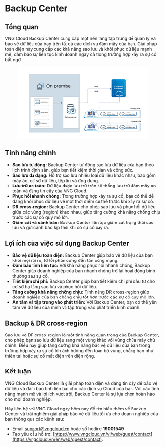 # Backup Center

## Tổng quan

VNG Cloud Backup Center cung cấp một nền tảng tập trung để quản lý và bảo vệ dữ liệu của bạn trên tất cả các dịch vụ đám mây của bạn. Giải pháp toàn diện này cung cấp các khả năng sao lưu và khôi phục dữ liệu mạnh mẽ, đảm bảo sự liên tục kinh doanh ngay cả trong trường hợp xảy ra sự cố bất ngờ

<figure><img src="../.gitbook/assets/image (4) (1) (1) (1).png" alt=""><figcaption></figcaption></figure>

## Tính năng chính

* **Sao lưu tự động:** Backup Center tự động sao lưu dữ liệu của bạn theo lịch trình định sẵn, giúp bạn tiết kiệm thời gian và công sức.
* **Sao lưu đa dạng:** Hỗ trợ sao lưu nhiều loại dữ liệu khác nhau, bao gồm máy ảo, cơ sở dữ liệu, tệp tin và ứng dụng.
* **Lưu trữ an toàn:** Dữ liệu được lưu trữ trên hệ thống lưu trữ đám mây an toàn và đáng tin cậy của VNG Cloud.
* **Phục hồi nhanh chóng:** Trong trường hợp xảy ra sự cố, bạn có thể dễ dàng khôi phục dữ liệu về một thời điểm cụ thể trước khi xảy ra sự cố.
* **DR cross-region:** Backup Center cho phép sao lưu và phục hồi dữ liệu giữa các vùng (region) khác nhau, giúp tăng cường khả năng chống chịu trước các sự cố quy mô lớn.
* **Giám sát và cảnh báo:** Backup Center liên tục giám sát trạng thái sao lưu và gửi cảnh báo kịp thời khi có sự cố xảy ra.

## Lợi ích của việc sử dụng Backup Center

* **Bảo vệ dữ liệu toàn diện:** Backup Center giúp bảo vệ dữ liệu của bạn khỏi mọi rủi ro, từ lỗi phần cứng đến tấn công mạng.
* **Đảm bảo tính liên tục:** Với khả năng phục hồi nhanh chóng, Backup Center giúp doanh nghiệp của bạn nhanh chóng trở lại hoạt động bình thường sau sự cố.
* **Tiết kiệm chi phí:** Backup Center giúp bạn tiết kiệm chi phí đầu tư cho cơ sở hạ tầng sao lưu và phục hồi dữ liệu.
* **Tăng cường khả năng chống chịu:** Tính năng DR cross-region giúp doanh nghiệp của bạn chống chịu tốt hơn trước các sự cố quy mô lớn.
* **An tâm và tập trung vào phát triển:** Với Backup Center, bạn có thể yên tâm về dữ liệu của mình và tập trung vào phát triển kinh doanh.

## Backup & DR cross-region

Sao lưu và DR cross-region là một tính năng quan trọng của Backup Center, cho phép bạn sao lưu dữ liệu sang một vùng khác với vùng chứa máy chủ chính. Điều này giúp tăng cường khả năng bảo vệ dữ liệu của bạn trong trường hợp xảy ra sự cố lớn ảnh hưởng đến toàn bộ vùng, chẳng hạn như thiên tai hoặc sự cố mất điện trên diện rộng.

## Kết luận

VNG Cloud Backup Center là giải pháp toàn diện và đáng tin cậy để bảo vệ dữ liệu và đảm bảo tính liên tục cho các dịch vụ Cloud của bạn. Với các tính năng mạnh mẽ và lợi ích vượt trội, Backup Center là sự lựa chọn hoàn hảo cho mọi doanh nghiệp.

Hãy liên hệ với VNG Cloud ngay hôm nay để tìm hiểu thêm về Backup Center và trải nghiệm giải pháp bảo vệ dữ liệu tối ưu cho doanh nghiệp của bạn thông qua các kênh sau:

* Email [support@vngcloud.vn](mailto:support@vngcloud.vn) hoặc số hotline **19001549**
* Tạo yêu cầu hỗ trợ: [https://www.vngcloud.vn/vi/web/guest/contact](https://vngcloud.vn/en/web/guest/contact).
